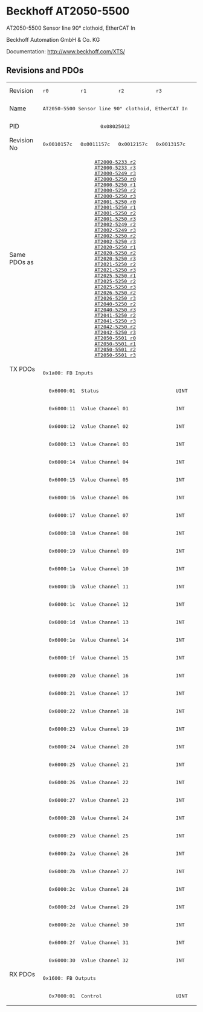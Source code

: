 # Beckhoff AT2050-5500

AT2050-5500 Sensor line 90° clothoid, EtherCAT In

Beckhoff Automation GmbH & Co. KG

Documentation: <a href="http://www.beckhoff.com/XTS/">http://www.beckhoff.com/XTS/</a>

## Revisions and PDOs
<table>
<tr >
<td class="first">Revision</td>
<td ><pre>r0</pre></td>
<td ><pre>r1</pre></td>
<td ><pre>r2</pre></td>
<td ><pre>r3</pre></td>
</tr>
<tr >
<td class="first">Name</td>
<td  colspan=4 align="center"><pre>AT2050-5500 Sensor line 90° clothoid, EtherCAT In</pre></td>
</tr>
<tr >
<td class="first">PID</td>
<td  colspan=4 align="center"><pre>0x08025012</pre></td>
</tr>
<tr >
<td class="first">Revision No</td>
<td ><pre>0x0010157c</pre></td>
<td ><pre>0x0011157c</pre></td>
<td ><pre>0x0012157c</pre></td>
<td ><pre>0x0013157c</pre></td>
</tr>
<tr >
<td class="first">Same PDOs as</td>
<td  colspan=4 align="center"><pre><a href="AT2000-5233">AT2000-5233 r2</a><br/><a href="AT2000-5233">AT2000-5233 r3</a><br/><a href="AT2000-5249">AT2000-5249 r3</a><br/><a href="AT2000-5250">AT2000-5250 r0</a><br/><a href="AT2000-5250">AT2000-5250 r1</a><br/><a href="AT2000-5250">AT2000-5250 r2</a><br/><a href="AT2000-5250">AT2000-5250 r3</a><br/><a href="AT2001-5250">AT2001-5250 r0</a><br/><a href="AT2001-5250">AT2001-5250 r1</a><br/><a href="AT2001-5250">AT2001-5250 r2</a><br/><a href="AT2001-5250">AT2001-5250 r3</a><br/><a href="AT2002-5249">AT2002-5249 r2</a><br/><a href="AT2002-5249">AT2002-5249 r3</a><br/><a href="AT2002-5250">AT2002-5250 r2</a><br/><a href="AT2002-5250">AT2002-5250 r3</a><br/><a href="AT2020-5250">AT2020-5250 r1</a><br/><a href="AT2020-5250">AT2020-5250 r2</a><br/><a href="AT2020-5250">AT2020-5250 r3</a><br/><a href="AT2021-5250">AT2021-5250 r2</a><br/><a href="AT2021-5250">AT2021-5250 r3</a><br/><a href="AT2025-5250">AT2025-5250 r1</a><br/><a href="AT2025-5250">AT2025-5250 r2</a><br/><a href="AT2025-5250">AT2025-5250 r3</a><br/><a href="AT2026-5250">AT2026-5250 r2</a><br/><a href="AT2026-5250">AT2026-5250 r3</a><br/><a href="AT2040-5250">AT2040-5250 r2</a><br/><a href="AT2040-5250">AT2040-5250 r3</a><br/><a href="AT2041-5250">AT2041-5250 r2</a><br/><a href="AT2041-5250">AT2041-5250 r3</a><br/><a href="AT2042-5250">AT2042-5250 r2</a><br/><a href="AT2042-5250">AT2042-5250 r3</a><br/><a href="AT2050-5501">AT2050-5501 r0</a><br/><a href="AT2050-5501">AT2050-5501 r1</a><br/><a href="AT2050-5501">AT2050-5501 r2</a><br/><a href="AT2050-5501">AT2050-5501 r3</a></pre></td>
</tr>
<tr class="txpdo pdosection">
<td class="first" rowspan=34 valign=top>TX PDOs</td>
<td colspan=4 align="left"><pre>0x1a00: FB Inputs</pre></td>
<td></td>
</tr>
<tr class="txpdo">
<td class="first" colspan=4 align="left"><pre>  0x6000:01  Status                          UINT</pre></td>
</tr>
<tr class="txpdo">
<td class="first" colspan=4 align="left"><pre>  0x6000:11  Value Channel 01                INT</pre></td>
</tr>
<tr class="txpdo">
<td class="first" colspan=4 align="left"><pre>  0x6000:12  Value Channel 02                INT</pre></td>
</tr>
<tr class="txpdo">
<td class="first" colspan=4 align="left"><pre>  0x6000:13  Value Channel 03                INT</pre></td>
</tr>
<tr class="txpdo">
<td class="first" colspan=4 align="left"><pre>  0x6000:14  Value Channel 04                INT</pre></td>
</tr>
<tr class="txpdo">
<td class="first" colspan=4 align="left"><pre>  0x6000:15  Value Channel 05                INT</pre></td>
</tr>
<tr class="txpdo">
<td class="first" colspan=4 align="left"><pre>  0x6000:16  Value Channel 06                INT</pre></td>
</tr>
<tr class="txpdo">
<td class="first" colspan=4 align="left"><pre>  0x6000:17  Value Channel 07                INT</pre></td>
</tr>
<tr class="txpdo">
<td class="first" colspan=4 align="left"><pre>  0x6000:18  Value Channel 08                INT</pre></td>
</tr>
<tr class="txpdo">
<td class="first" colspan=4 align="left"><pre>  0x6000:19  Value Channel 09                INT</pre></td>
</tr>
<tr class="txpdo">
<td class="first" colspan=4 align="left"><pre>  0x6000:1a  Value Channel 10                INT</pre></td>
</tr>
<tr class="txpdo">
<td class="first" colspan=4 align="left"><pre>  0x6000:1b  Value Channel 11                INT</pre></td>
</tr>
<tr class="txpdo">
<td class="first" colspan=4 align="left"><pre>  0x6000:1c  Value Channel 12                INT</pre></td>
</tr>
<tr class="txpdo">
<td class="first" colspan=4 align="left"><pre>  0x6000:1d  Value Channel 13                INT</pre></td>
</tr>
<tr class="txpdo">
<td class="first" colspan=4 align="left"><pre>  0x6000:1e  Value Channel 14                INT</pre></td>
</tr>
<tr class="txpdo">
<td class="first" colspan=4 align="left"><pre>  0x6000:1f  Value Channel 15                INT</pre></td>
</tr>
<tr class="txpdo">
<td class="first" colspan=4 align="left"><pre>  0x6000:20  Value Channel 16                INT</pre></td>
</tr>
<tr class="txpdo">
<td class="first" colspan=4 align="left"><pre>  0x6000:21  Value Channel 17                INT</pre></td>
</tr>
<tr class="txpdo">
<td class="first" colspan=4 align="left"><pre>  0x6000:22  Value Channel 18                INT</pre></td>
</tr>
<tr class="txpdo">
<td class="first" colspan=4 align="left"><pre>  0x6000:23  Value Channel 19                INT</pre></td>
</tr>
<tr class="txpdo">
<td class="first" colspan=4 align="left"><pre>  0x6000:24  Value Channel 20                INT</pre></td>
</tr>
<tr class="txpdo">
<td class="first" colspan=4 align="left"><pre>  0x6000:25  Value Channel 21                INT</pre></td>
</tr>
<tr class="txpdo">
<td class="first" colspan=4 align="left"><pre>  0x6000:26  Value Channel 22                INT</pre></td>
</tr>
<tr class="txpdo">
<td class="first" colspan=4 align="left"><pre>  0x6000:27  Value Channel 23                INT</pre></td>
</tr>
<tr class="txpdo">
<td class="first" colspan=4 align="left"><pre>  0x6000:28  Value Channel 24                INT</pre></td>
</tr>
<tr class="txpdo">
<td class="first" colspan=4 align="left"><pre>  0x6000:29  Value Channel 25                INT</pre></td>
</tr>
<tr class="txpdo">
<td class="first" colspan=4 align="left"><pre>  0x6000:2a  Value Channel 26                INT</pre></td>
</tr>
<tr class="txpdo">
<td class="first" colspan=4 align="left"><pre>  0x6000:2b  Value Channel 27                INT</pre></td>
</tr>
<tr class="txpdo">
<td class="first" colspan=4 align="left"><pre>  0x6000:2c  Value Channel 28                INT</pre></td>
</tr>
<tr class="txpdo">
<td class="first" colspan=4 align="left"><pre>  0x6000:2d  Value Channel 29                INT</pre></td>
</tr>
<tr class="txpdo">
<td class="first" colspan=4 align="left"><pre>  0x6000:2e  Value Channel 30                INT</pre></td>
</tr>
<tr class="txpdo">
<td class="first" colspan=4 align="left"><pre>  0x6000:2f  Value Channel 31                INT</pre></td>
</tr>
<tr class="txpdo">
<td class="first" colspan=4 align="left"><pre>  0x6000:30  Value Channel 32                INT</pre></td>
</tr>
<tr class="rxpdo pdosection">
<td class="first" rowspan=2 valign=top>RX PDOs</td>
<td colspan=4 align="left"><pre>0x1600: FB Outputs</pre></td>
<td></td>
</tr>
<tr class="rxpdo">
<td class="first" colspan=4 align="left"><pre>  0x7000:01  Control                         UINT</pre></td>
</tr>
</table>
